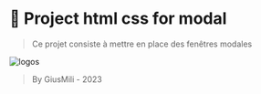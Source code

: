 # 🚀 Project html css for modal
> Ce projet consiste à mettre en place des fenêtres modales

![logos](https://www.startinop.com/wp-content/uploads/2020/11/html-css-js.jpg)

> By GiusMili - 2023 